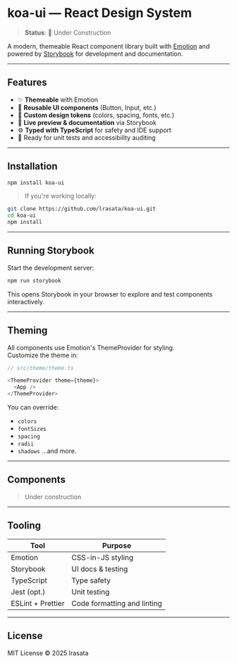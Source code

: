 # koa-ui — React Design System

> **Status**: 🚧 Under Construction

A modern, themeable React component library built with [Emotion](https://emotion.sh/docs/introduction) and powered by [Storybook](https://storybook.js.org/) for development and documentation.

---

## Features

- ✨ **Themeable** with Emotion
- 🧱 **Reusable UI components** (Button, Input, etc.)
- 🎨 **Custom design tokens** (colors, spacing, fonts, etc.)
- 📖 **Live preview & documentation** via Storybook
- ⚙️ **Typed with TypeScript** for safety and IDE support
- 🧪 Ready for unit tests and accessibility auditing

---

## Installation

```bash
npm install koa-ui
```

> If you're working locally:

```bash
git clone https://github.com/lrasata/koa-ui.git
cd koa-ui
npm install
```

---

## Running Storybook

Start the development server:

```bash
npm run storybook
```

This opens Storybook in your browser to explore and test components interactively.

---

## Theming

All components use Emotion's ThemeProvider for styling.  
Customize the theme in:

```ts
// src/theme/theme.ts
```

```ts
<ThemeProvider theme={theme}>
  <App />
</ThemeProvider>
```

You can override:

- `colors`
- `fontSizes`
- `spacing`
- `radii`
- `shadows`
  ...and more.

---

## Components

> Under construction

[//]: #
[//]: # "| Component | Description         |"
[//]: # "|----------|---------------------|"
[//]: # "| `Button` | Primary actions     |"
[//]: # "| `Input`  | Text input fields   |"
[//]: # "| `Card`   | Container UI blocks |"
[//]: # "| ...      | More coming soon    |"

---

## Tooling

| Tool              | Purpose                     |
| ----------------- | --------------------------- |
| Emotion           | CSS-in-JS styling           |
| Storybook         | UI docs & testing           |
| TypeScript        | Type safety                 |
| Jest (opt.)       | Unit testing                |
| ESLint + Prettier | Code formatting and linting |

---

## License

MIT License © 2025 lrasata
